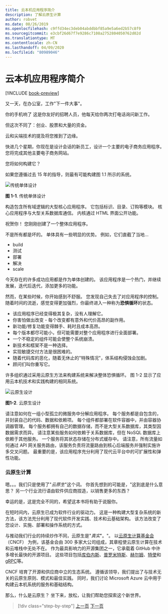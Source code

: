 ```yaml
---
title: 云本机应用程序简介
description: 了解云原生计算
author: robvet
ms.date: 08/26/2019
ms.openlocfilehash: c9ffd34ec3deb04abddbbf85a9e5a6ed2b57c8f9
ms.sourcegitcommit: e3cbf26d67f7e9286c7108a2752804050762d02d
ms.translationtype: MT
ms.contentlocale: zh-CN
ms.lasthandoff: 04/09/2020
ms.locfileid: "80989046"
---
```

# <a name="introduction-to-cloud-native-applications"></a>云本机应用程序简介

[!INCLUDE [book-preview](../../../includes/book-preview.md)]

又一天，在办公室，工作"下一件大事"。

你的手机响了 这是你友好的招聘人员，他每天给你两次打电话询问新工作。

但这次不同了：创业、股票和大量的资金。

云和尖端技术的提及将您推到了边缘。

快进几个星期，你现在是设计会话的新员工，设计一个主要的电子商务应用程序。 您将完成其他主要电子商务网站。

您将如何构建它？

如果您遵循过去 15 年的指导，则最有可能构建图 1.1 所示的系统。

![传统单体设计](./media/monolithic-design.png)

**图 1-1**. 传统单体设计

构造包含所有域逻辑的大型核心应用程序。 它包括标识、目录、订购等模块。 核心应用程序与大型关系数据库通信。 内核通过 HTML 界面公开功能。

祝贺你！  您刚刚创建了一个整体应用程序。

不是所有都是坏的。 单体具有一些明显的优势。 例如，它们直截了当地...

- build
- 测试
- 部署
- 解决
- scale

今天存在的许多成功应用都是作为单体创建的。 该应用程序是一个热门，并继续发展，迭代后迭代，添加更多的功能。

然而，在某些时候，你开始感到不舒服。 您发现自己失去了对应用程序的控制。 随着时间的流逝，感觉变得更加强烈，你最终进入一种称为**恐惧循环**的状态。

- 该应用程序已经变得极其复杂，没有人理解它。
- 你害怕做出改变 - 每个改变都有意外和代价高昂的副作用。
- 新功能/修复功能变得棘手、耗时且成本高昂。
- 每个版本都尽可能小，但可能需要对整个应用程序进行全面部署。
- 一个不稳定的组件可能会使整个系统崩溃。
- 新技术和框架不是一种选择。
- 实现敏捷交付方法是很困难的。
- 随着代码库的恶化，随着无休止的"特殊情况"，体系结构侵蚀会加剧。
- 顾问们叫你重写它。

许多组织通过采用云原生方法来构建系统来解决整体恐惧循环。 图 1-2 显示了应用云本机技术和实践构建的相同系统。

![云原生设计](./media/cloud-native-design.png)

**图1-2**. 云原生设计

请注意如何在一组小型孤立的微服务中分解应用程序。 每个服务都是自包含的，并封装自己的代码、数据和依赖项。 每个组件都部署在软件容器中，并由容器协调器管理。 每个服务都拥有自己的数据存储，而不是大型关系数据库，其类型因数据需求而异。 请注意某些服务如何依赖于关系数据库，但在 NoSQL 数据库上依赖于其他服务。 一个服务将其状态存储在分布式缓存中。 请注意，所有流量如何通过 API 网关服务路由，该服务负责将流量路由到核心后端服务并强制实施许多交叉问题。 最重要的是，该应用程序充分利用了现代云平台中的可扩展性和弹性功能。

### <a name="cloud-native-computing"></a>云原生计算

嗯。。。我们只是使用了"*云原生*"这个词。 你首先想到的可能是，"这到底是什么意思？ 另一个行业流行语由软件供应商捏造，以销售更多的东西？

幸运的是，这是完全不同的，希望这本书将有助于说服你。

在短时间内，云原生已成为软件行业的驱动力。 这是一种构建大型复杂系统的新方法，该方法充分利用了现代软件开发实践、技术和云基础架构。 该方法改变了您设计、实施、部署和操作系统的方式。

与推动我们行业的持续炒作不同，云原生是"*真实*"。"。 以[云原生计算基金会](https://www.cncf.io/)（CNCF） 为例，该基金会由 300 多家大公司组成，其章程使云原生计算在技术和云堆栈中无处不在。 作为最具影响力的开源集团之一，它承载着 GitHub 中许多增长最快的开源项目。 这些项目包括[库伯内斯](https://kubernetes.io/)、[普罗米特斯](https://prometheus.io/)、[赫尔姆](https://helm.sh/)、[特使](https://www.envoyproxy.io/)和[gRPC](https://grpc.io/)等。

CNCF 培育了开源和供应商中立的生态系统。 遵循该领导，我们提出了与技术无关的云原生原则、模式和最佳实践。 同时，我们讨论 Microsoft Azure 云中用于构建云本机系统的服务和基础结构。

那么，什么是云原生？ 坐下来，放松，让我们帮助您探索这个新世界。

>[!div class="step-by-step"]
>[上一页](index.md)
>[下一页](definition.md)
